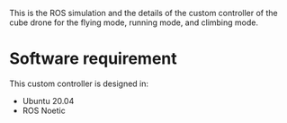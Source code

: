 This is the ROS simulation and the details of the custom controller of the cube drone for the flying mode, running mode, and climbing mode.
# Software requirement
This custom controller is designed in:
- Ubuntu 20.04
- ROS Noetic


```shell

```
